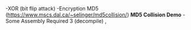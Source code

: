 

-XOR (bit flip attack)
-Encryption MD5 (https://www.mscs.dal.ca/~selinger/md5collision/) **MD5 Collision Demo** 
-Some Assembly Required 3 (decompile) , 

